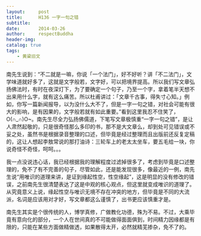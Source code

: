 ```yaml
---
layout:     post
title:      H136 一字一句之错
subtitle:   
date:       2014-03-26
author:     respectBuddha
header-img: 
catalog: true
tags:
    - 黄粱旧文
---
```


南先生说到：“不二就是一嘛，你说「一个法门」，好不好听？讲「不二法门」，文学味道就好多了，这就是文字般若，文字好，可以把境界提高。所以我们写文章弘扬佛法时，有时在夜深灯下，为了要确定一个句子，乃至一个字，拿着笔半天想不出来用什么字，就有这么痛苦。所以杜甫讲过：「文章千古事，得失寸心知。」例如，你写一篇新闻报导，以为没什么大不了，但是一字一句之错，对社会可能有很大的影响，是有因果的，文字般若就有如此重要。”看到这里我忍不住笑了，O(∩_∩)O~。南先生尽全力弘扬佛儒道，下笔写文章极慎重“一字一句之错”，是让人肃然起敬的，只是很奇怪那么多印的书，那不是大文章么，却到处可见错误或不妥之处，虽然书是根据录音整理的口述，但毕竟是经过整理而且出版前还反复定稿的，这让人想起李敖常说的那打油诗：三轮车上的老太太坐车，要五毛给一块，你说奇怪不奇怪，呵呵。。。

我一点没说违心话，我已经根据我的理解程度过滤掉很多了，考虑到毕竟是口述整理的，免不了有不完善的句子，尽管如此，还是能发现很多，像最近的一例，南先生说“用唯识的道理来讲，是证到缘起性空，性空缘起”，这是明显的没有修改的错误，之前南先生很清楚表达了这是中观的核心观点，但这里就变成唯识的道理了。从究竟意义上说，缘起性空与唯识无境不存在冲突的地方，但毕竟是不同的大流派，名词是应该用对才好，写文章都这么谨慎了，出书更应该慎重才是。

南先生其实是个很传统的人，博学真修，广做教化功德，殊为不易。不过，大乘毕竟有意向化的部分，一个人在世间真的不可能做得面面俱到，时间精力因缘都是有限的，只能在某些方面做精做透，如果散得太开，必然就精芜掺杂，免不了的。